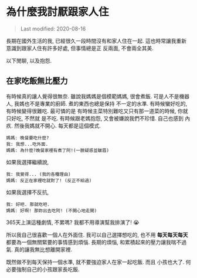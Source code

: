 # 為什麼我討厭跟家人住
> Last modified: 2020-08-16

長期在國外生活的我, 已經很久一段時間沒有和家人住在一起.
這也時常讓我重新意識到跟家人住有許多好處, 但事情總是正
反兩面, 不會兩全其美.

以下閒聊, 以及抱怨.

## 在家吃飯無比壓力

有時候真的讓人覺得很無奈. 雖說我媽媽是個模範媽媽, 很會煮飯.
可是人不是機器人, 我媽也不是專業的廚師. 煮的東西也總是保持
不一定的水準. 有時候蠻好吃的, 有時候變得很難吃. 最可憐的是
有時候主菜特別難吃又只有那一道菜的時候, 你就只好吃, 不然就
是不吃. 有時候跟老媽抱怨, 又會被嫌說我們不珍惜. 自己也感到
內疚. 然後我媽就不開心. 每天都是這個模式.

```
媽媽: 晚餐要吃什麼?
我: 我想...吃外面.
媽媽: 為什麼?晚餐家裡有煮了阿!(一臉疑惑並皺眉)
```

如果我選擇繼續說,

```
我: 我覺得... (我的各種理由)
媽媽: 反正在家裡吃就對了! (反正不給過)
```

如果我選擇不反抗,

```
我: 好吧. 那就吃吧.
媽媽: 好啊! 那妳出去吃阿! (不開心地走開)
```

365天上演這種劇情, 不累嗎? 我都不用導演幫我排演了! :sob:

所以我自己很喜歡一個人在外面住. 我可以自己選擇想吃的, 也不用
**每天每天每天**都要為一個無關緊要的事情感到煩惱. 長期的煩惱,
和累積起來的壓力讓我喘不過氣. 真的讓我無比想離開家裡.

既然做不到每天保持一個水準, 就不要強迫家人在家一起吃飯. 而且
小孩也大了. 何必要強制自己的小孩跟家長吃飯.
